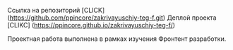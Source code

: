 Ссылка на репозиторий [CLICK] (https://github.com/ppincore/zakrivayuschiy-teg-f.git)
Деплой проекта [CLIKC] (https://ppincore.github.io/zakrivayuschiy-teg-f/)

Проектная работа выполнена в рамках изучения Фронтент разработки.